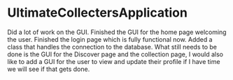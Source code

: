# UltimateCollectersApplication
Did a lot of work on the GUI. Finished the GUI for the home page welcoming the user. Finished the login page which is fully functional now. Added a class that handles the
connection to the database. What still needs to be done is the GUI for the Discover page and the collection page, I would also like to add a GUI for the user to view and
update their profile if I have time we will see if that gets done.
